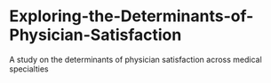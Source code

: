 # Exploring-the-Determinants-of-Physician-Satisfaction
A study on the determinants of physician satisfaction across medical specialties
